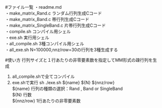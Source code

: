 #ファイル一覧
・readme.md  
・make_matrix_Rand.c   ランダム行列生成Cコード  
・make_matrix_Band.c   帯行列生成Cコード  
・make_matrix_SingleBand.c   片帯行列生成Cコード  
・compile.sh  コンパイル用シェル  
・exe.sh   実行用シェル  
・all_compile.sh 3種コンパイル用シェル  
・all_exe.sh  N=100000,nnz/row=30の行列を3種生成する  

#使い方
行列サイズと１行あたりの非零要素数を指定してMM形式の疎行列を生成  

1. all_compile.shで全てコンパイル
2. exe.shで実行
sh ./exe.sh ${name} ${N} ${nnz/row}  
${name}  行列の種類の選択：Rand , Band or SingleBand  
${N}  行数  
${nnz/row}  1行あたりの非零要素数  
